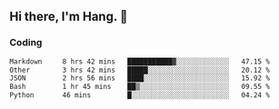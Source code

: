 ## Hi there, I'm Hang. 👋

### Coding

<!--START_SECTION:waka-->

```txt
Markdown     8 hrs 42 mins   ███████████▓░░░░░░░░░░░░░   47.15 %
Other        3 hrs 42 mins   █████░░░░░░░░░░░░░░░░░░░░   20.12 %
JSON         2 hrs 56 mins   ████░░░░░░░░░░░░░░░░░░░░░   15.92 %
Bash         1 hr 45 mins    ██▒░░░░░░░░░░░░░░░░░░░░░░   09.55 %
Python       46 mins         █░░░░░░░░░░░░░░░░░░░░░░░░   04.24 %
```

<!--END_SECTION:waka-->
